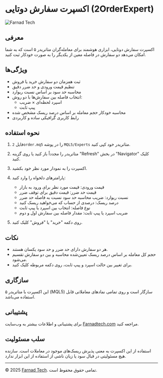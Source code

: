 # اکسپرت سفارش دوتایی (2OrderExpert)

![Farnad Tech]([https://via.placeholder.com/150x50?text=FarnadTech](https://farnadtech.com/wp-content/uploads/2025/04/farnad-tech-150-x-150-px-e1744261331307.png))

## معرفی
اکسپرت سفارش دوتایی، ابزاری هوشمند برای معامله‌گران متاتریدر ۵ است که به شما امکان می‌دهد دو سفارش در فاصله معین از یکدیگر را به صورت خودکار ثبت کنید.

## ویژگی‌ها
- ثبت همزمان دو سفارش خرید یا فروش
- تنظیم قیمت ورودی و حد ضرر دقیق
- محاسبه حد سود بر اساس نسبت ریوارد
- انتخاب فاصله بین سفارش‌ها با دو روش:
  - اسپرد لحظه‌ای × ضریب
  - پیپ ثابت
- محاسبه خودکار حجم معامله بر اساس درصد ریسک مشخص شده
- رابط کاربری گرافیکی ساده و کاربردی

## نحوه استفاده
1. فایل `2order.mq5` را در پوشه `MQL5/Experts` متاتریدر خود کپی کنید.
2. متاتریدر را مجدداً باز کنید یا روی گزینه "Refresh" در بخش "Navigator" کلیک کنید.
3. اکسپرت را به نمودار مورد نظر خود بکشید.
4. پارامترهای دلخواه را وارد کنید:
   - قیمت ورودی: قیمت مورد نظر برای ورود به بازار
   - قیمت حد ضرر: قیمت دقیق برای توقف ضرر
   - نسبت ریوارد: ضریب محاسبه حد سود نسبت به فاصله حد ضرر
   - درصد ریسک: درصدی از حساب که می‌خواهید ریسک کنید
   - نوع فاصله: انتخاب بین اسپرد یا پیپ ثابت
   - ضریب اسپرد یا پیپ ثابت: مقدار فاصله بین سفارش اول و دوم

5. روی دکمه "خرید" یا "فروش" کلیک کنید.

## نکات
- هر دو سفارش دارای حد ضرر و حد سود یکسان هستند.
- حجم کل معامله بر اساس درصد ریسک تعیین‌شده محاسبه و بین دو سفارش تقسیم می‌شود.
- برای تغییر بین حالت اسپرد و پیپ ثابت، روی دکمه مربوطه کلیک کنید.

## سازگاری
این اکسپرت با متاتریدر ۵ (MQL5) سازگار است و روی تمامی نمادهای معاملاتی قابل استفاده می‌باشد.

## پشتیبانی
برای پشتیبانی و اطلاعات بیشتر به وب‌سایت [Farnadtech.com](https://www.farnadtech.com) مراجعه کنید.

## سلب مسئولیت
استفاده از این اکسپرت به معنی پذیرش ریسک‌های موجود در معاملات است. سازنده هیچ مسئولیتی در قبال سود یا زیان ناشی از استفاده از این ابزار ندارد.

---
© 2025 [Farnad Tech](https://www.farnadtech.com). تمامی حقوق محفوظ است. 
